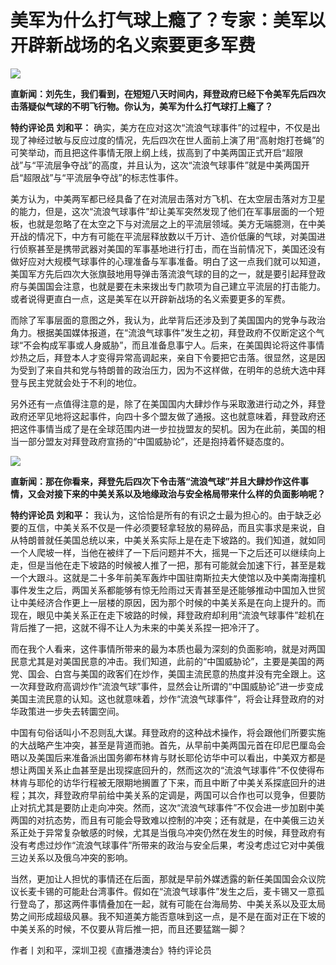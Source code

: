 # 美军为什么打气球上瘾了？专家：美军以开辟新战场的名义索要更多军费

![](https://inews.gtimg.com/newsapp_bt/0/15663119970/1000)

**直新闻：刘先生，我们看到，在短短八天时间内，拜登政府已经下令美军先后四次击落疑似气球的不明飞行物。你认为，美军为什么打气球打上瘾了？**

**特约评论员 刘和平：**
确实，美方在应对这次“流浪气球事件”的过程中，不仅是出现了神经过敏与反应过度的情况，先后四次在世人面前上演了用“高射炮打苍蝇”的可笑举动，而且把这件事情无限上纲上线，拔高到了中美两国正式开启“超限战”与“平流层争夺战”的高度，并且认为，这次“流浪气球事件”就是中美两国开启“超限战”与“平流层争夺战”的标志性事件。

美方认为，中美两军都已经具备了在对流层击落对方飞机、在太空层击落对方卫星的能力，但是，这次“流浪气球事件”却让美军突然发现了他们在军事层面的一个短板，也就是忽略了在太空之下与对流层之上的平流层领域。美方无端臆测，在中美开战的情况下，中方有可能在平流层释放数以千万计、造价低廉的气球，对美国进行侦察甚至是携带武器对美国的军事基地进行打击，而在当前情况下，美国还没有做好应对大规模气球事件的心理准备与军事准备。明白了这一点我们就可以知道，美国军方先后四次大张旗鼓地用导弹击落流浪气球的目的之一，就是要引起拜登政府与美国国会注意，也就是要在未来拨出专门款项为自己建立平流层的打击能力。或者说得更直白一点，这是美军在以开辟新战场的名义索要更多的军费。

而除了军事层面的意图之外，我认为，此举背后还涉及到了美国国内的党争与政治角力。根据美国媒体报道，在“流浪气球事件”发生之初，拜登政府不仅断定这个气球“不会构成军事或人身威胁”，而且准备息事宁人。后来，在美国舆论将这件事情炒热之后，拜登本人才变得异常高调起来，亲自下令要把它击落。很显然，这是因为受到了来自共和党与特朗普的政治压力，因为不这样做，在明年的总统大选中拜登与民主党就会处于不利的地位。

另外还有一点值得注意的是，除了在美国国内大肆炒作与采取激进行动之外，拜登政府还罕见地将这起事件，向四十多个盟友做了通报。这也就意味着，拜登政府还把这件事情当成了是在全球范围内进一步拉拢盟友的契机。因为在此前，美国的相当一部分盟友对拜登政府宣扬的“中国威胁论”，还是抱持着怀疑态度的。

![](https://inews.gtimg.com/newsapp_bt/0/15663119968/1000)

**直新闻：那在你看来，拜登先后四次下令击落“流浪气球”并且大肆炒作这件事情，又会对接下来的中美关系以及地缘政治与安全格局带来什么样的负面影响呢？**

**特约评论员 刘和平：**
我认为，这恰恰是所有的有识之士最为担心的。由于缺乏必要的互信，中美关系不仅是一件必须要轻拿轻放的易碎品，而且实事求是来说，自从特朗普就任美国总统以来，中美关系实际上是在走下坡路的。我们知道，就如同一个人爬坡一样，当他在被绊了一下后问题并不大，摇晃一下之后还可以继续向上走，但是当他在走下坡路的时候被人推了一把，那有可能就会加速下行，甚至是栽一个大跟斗。这就是二十多年前美军轰炸中国驻南斯拉夫大使馆以及中美南海撞机事件发生之后，两国关系都能够有惊无险雨过天青甚至是还能够推动中国加入世贸让中美经济合作更上一层楼的原因，因为那个时候的中美关系是在向上提升的。而现在，眼见中美关系正在走下坡路的时候，拜登政府却利用“流浪气球事件”趁机在背后推了一把，这就不得不让人为未来的中美关系捏一把冷汗了。

而在我个人看来，这件事情所带来的最为本质也最为深刻的负面影响，就是对两国民意尤其是对美国民意的冲击。我们知道，此前的“中国威胁论”，主要是美国的两党、国会、白宫与美国的政客们在炒作，美国主流民意的热度并没有完全跟上。这一次拜登政府高调炒作“流浪气球”事件，显然会让所谓的“中国威胁论”进一步变成美国主流民意的认知。这也就意味着，炒作“流浪气球事件”，将会让拜登政府的对华政策进一步失去转圜空间。

中国有句俗话叫小不忍则乱大谋。拜登政府的这种战术操作，将会跟他们所要实施的大战略产生冲突，甚至是背道而驰。首先，从早前中美两国元首在印尼巴厘岛会晤以及美国后来准备派出国务卿布林肯与财长耶伦访华中可以看出，中美双方都是想让两国关系止血甚至是出现探底回升的，然而这次的“流浪气球事件”不仅使得布林肯与耶伦的访华行程被无限期地搁置了下来，而且中断了中美关系探底回升的进程；其次，拜登政府早前给中美关系的定调是，两国可以合作也可以竞争，但要防止对抗尤其是要防止走向冲突。然而，这次“流浪气球事件”不仅会进一步加剧中美两国的对抗态势，而且有可能会导致难以控制的冲突；还有就是，在中美俄三边关系正处于异常复杂敏感的时候，尤其是当俄乌冲突仍然在发生的时候，拜登政府有没有考虑过炒作“流浪气球事件”所带来的政治与安全后果，考没考虑过它对中美俄三边关系以及俄乌冲突的影响。

当然，更加让人担忧的事情还在后面，那就是早前外媒透露的新任美国国会众议院议长麦卡锡的可能赴台湾事件。假如在“流浪气球事件”发生之后，麦卡锡又一意孤行登岛了，那这两件事情叠加在一起，就有可能在台海局势、中美关系以及亚太局势之间形成超级风暴。我不知道美方能否意味到这一点，是不是在面对正在下坡的中美关系的时候，不仅要从背后推一把，而且还要猛踹一脚？

作者丨刘和平，深圳卫视《直播港澳台》特约评论员

